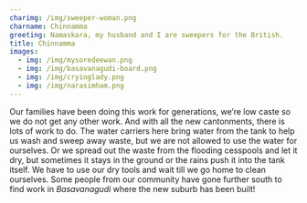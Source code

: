 ```yaml
---
charimg: /img/sweeper-woman.png
charname: Chinnamma
greeting: Namaskara, my husband and I are sweepers for the British.
title: Chinnamma
images:
  - img: /img/mysoredeewan.png
  - img: /img/basavanagudi-board.png
  - img: /img/cryinglady.png
  - img: /img/narasimham.png
---
```

Our families have been doing this work for generations, we’re low caste so we do not get any other work. And with all the new cantonments, there is lots of work to do. The water carriers here bring water from the tank to help us wash and sweep away waste, but we are not allowed to use the water for ourselves. Or we spread out the waste from the flooding cesspools and let it dry, but sometimes it stays in the ground or the rains push it into the tank itself. We have to use our dry tools and wait till we go home to clean ourselves. Some people from our community have gone further south to find work in *Basavanagudi* where the new suburb has been built!